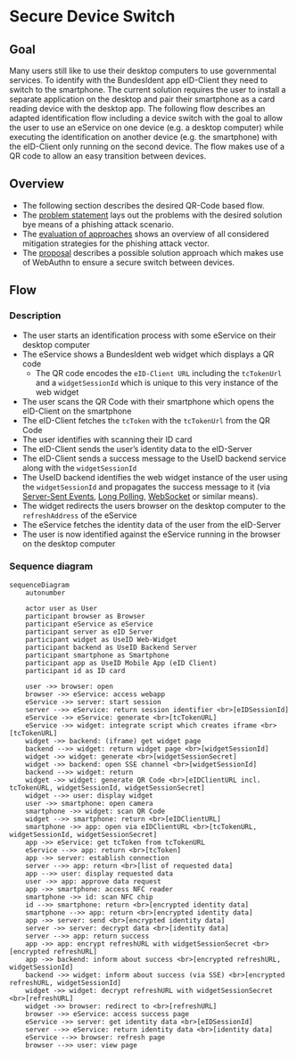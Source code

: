 # Secure Device Switch 

## Goal

Many users still like to use their desktop computers to use governmental services. To identify with 
the BundesIdent app eID-Client they need to switch to the smartphone. The current solution requires the user to install a separate application on the desktop and pair their smartphone as a card reading device with the desktop app.
The following flow describes an adapted identification flow including a device switch with the goal to allow the user 
to use an eService on one device (e.g. a desktop computer) while executing the identification 
on another device (e.g. the smartphone) with the eID-Client only running on the second device. 
The flow makes use of a QR code to allow an easy transition between devices.

## Overview

* The following section describes the desired QR-Code based flow.
* The [problem statement](problem-statement.md) lays out the problems with the desired solution bye means of a phishing attack scenario.
* The [evaluation of approaches](evaluation-of-approaches.md) shows an overview of all considered mitigation strategies
for the phishing attack vector.
* The [proposal](proposal-qr-code-based-device-switch-with-webauthn.md) describes a possible solution approach 
which makes use of WebAuthn to ensure a secure switch between devices.

## Flow

### Description

* The user starts an identification process with some eService on their desktop computer
* The eService shows a BundesIdent web widget which displays a QR code
  * The QR code encodes the `eID-Client URL` including the `tcTokenUrl` and a `widgetSessionId` which is unique to this very instance of the web widget
* The user scans the QR Code with their smartphone which opens the eID-Client on the smartphone
* The eID-Client fetches the `tcToken` with the `tcTokenUrl` from the QR Code
* The user identifies with scanning their ID card
* The eID-Client sends the user’s identity data to the eID-Server
* The eID-Client sends a success message to the UseID backend service along with the `widgetSessionId`
* The UseID backend identifies the web widget instance of the user using the `widgetSessionId` and propagates the success message to it 
(via [Server-Sent Events](https://www.w3.org/TR/2021/SPSD-eventsource-20210128/), [Long Polling](https://www.rfc-editor.org/rfc/rfc6202#section-2), [WebSocket](https://www.rfc-editor.org/rfc/rfc6455) or similar means).
* The widget redirects the users browser on the desktop computer to the `refreshAddress` of the eService
* The eService fetches the identity data of the user from the eID-Server
* The user is now identified against the eService running in the browser on the desktop computer 

### Sequence diagram

```mermaid
sequenceDiagram
    autonumber
    
    actor user as User
    participant browser as Browser
    participant eService as eService
    participant server as eID Server
    participant widget as UseID Web-Widget
    participant backend as UseID Backend Server
    participant smartphone as Smartphone
    participant app as UseID Mobile App (eID Client)
    participant id as ID card
    
    user ->> browser: open
    browser ->> eService: access webapp
    eService ->> server: start session
    server -->> eService: return session identifier <br>[eIDSessionId]
    eService ->> eService: generate <br>[tcTokenURL]
    eService ->> widget: integrate script which creates iframe <br>[tcTokenURL]
    widget ->> backend: (iframe) get widget page
    backend -->> widget: return widget page <br>[widgetSessionId]
    widget ->> widget: generate <br>[widgetSessionSecret]
    widget ->> backend: open SSE channel <br>[widgetSessionId]
    backend -->> widget: return
    widget ->> widget: generate QR Code <br>[eIDClientURL incl. tcTokenURL, widgetSessionId, widgetSessionSecret]
    widget -->> user: display widget
    user ->> smartphone: open camera
    smartphone ->> widget: scan QR Code
    widget -->> smartphone: return <br>[eIDClientURL]
    smartphone ->> app: open via eIDClientURL <br>[tcTokenURL, widgetSessionId, widgetSessionSecret]
    app ->> eService: get tcToken from tcTokenURL
    eService -->> app: return <br>[tcToken]
    app ->> server: establish connection
    server -->> app: return <br>[list of requested data]
    app -->> user: display requested data
    user ->> app: approve data request
    app ->> smartphone: access NFC reader
    smartphone ->> id: scan NFC chip
    id -->> smartphone: return <br>[encrypted identity data]
    smartphone -->> app: return <br>[encrypted identity data]
    app ->> server: send <br>[encrypted identity data]
    server ->> server: decrypt data <br>[identity data] 
    server -->> app: return success
    app ->> app: encrypt refreshURL with widgetSessionSecret <br>[encrypted refreshURL]
    app ->> backend: inform about success <br>[encrypted refreshURL, widgetSessionId]
    backend ->> widget: inform about success (via SSE) <br>[encrypted refreshURL, widgetSessionId]
    widget ->> widget: decrypt refreshURL with widgetSessionSecret <br>[refreshURL]
    widget ->> browser: redirect to <br>[refreshURL]
    browser ->> eService: access success page
    eService ->> server: get identity data <br>[eIDSessionId]
    server -->> eService: return identity data <br>[identity data]
    eService -->> browser: refresh page
    browser -->> user: view page
```